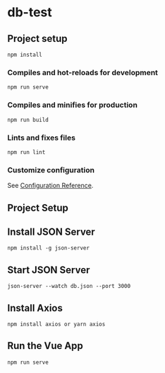 # db-test

## Project setup
```
npm install
```

### Compiles and hot-reloads for development
```
npm run serve
```

### Compiles and minifies for production
```
npm run build
```

### Lints and fixes files
```
npm run lint
```

### Customize configuration
See [Configuration Reference](https://cli.vuejs.org/config/).



## Project Setup 
## Install JSON Server
`
npm install -g json-server
`

## Start JSON Server 
`
json-server --watch db.json --port 3000
`

## Install Axios
`
npm install axios or yarn axios
`

## Run the Vue App
`
npm run serve
`